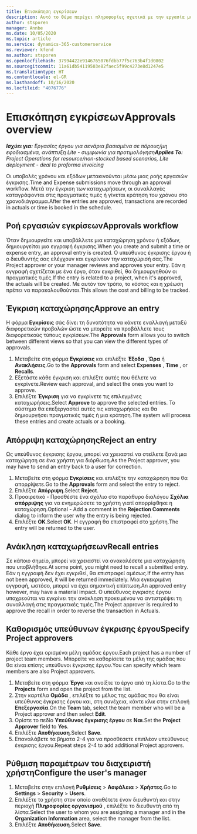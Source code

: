 ```yaml
---
title: Επισκόπηση εγκρίσεων
description: Αυτό το θέμα παρέχει πληροφορίες σχετικά με την εργασία με εγκρίσεις στο Project Operations.
author: stsporen
manager: Annbe
ms.date: 10/05/2020
ms.topic: article
ms.service: dynamics-365-customerservice
ms.reviewer: kfend
ms.author: stsporen
ms.openlocfilehash: 37994422e9146765076fdbb77f5c763b4f1d0802
ms.sourcegitcommit: 11a61db54119503e82faec5f99c4273e8d1247e5
ms.translationtype: HT
ms.contentlocale: el-GR
ms.lasthandoff: 10/16/2020
ms.locfileid: "4076776"
---
```

# <a name="approvals-overview"></a><span data-ttu-id="62f8f-103">Επισκόπηση εγκρίσεων</span><span class="sxs-lookup"><span data-stu-id="62f8f-103">Approvals overview</span></span>

<span data-ttu-id="62f8f-104">_**Ισχύει για:** Εργασίες έργου για σενάρια βασισμένα σε πόρους/μη εφοδιασμένα, ανάπτυξη Lite - συμφωνία για προτιμολόγηση_</span><span class="sxs-lookup"><span data-stu-id="62f8f-104">_**Applies To:** Project Operations for resource/non-stocked based scenarios, Lite deployment - deal to proforma invoicing_</span></span>

<span data-ttu-id="62f8f-105">Οι υποβολές χρόνου και εξόδων μετακινούνται μέσω μιας ροής εργασιών έγκρισης.</span><span class="sxs-lookup"><span data-stu-id="62f8f-105">Time and Expense submissions move through an approval workflow.</span></span> <span data-ttu-id="62f8f-106">Μετά την έγκριση των καταχωρήσεων, οι συναλλαγές καταγράφονται στις πραγματικές τιμές ή γίνεται κράτηση του χρόνου στο χρονοδιάγραμμα.</span><span class="sxs-lookup"><span data-stu-id="62f8f-106">After the entries are approved, transactions are recorded in actuals or time is booked in the schedule.</span></span>

## <a name="approvals-workflow"></a><span data-ttu-id="62f8f-107">Ροή εργασιών εγκρίσεων</span><span class="sxs-lookup"><span data-stu-id="62f8f-107">Approvals workflow</span></span>
<span data-ttu-id="62f8f-108">Όταν δημιουργείτε και υποβάλλετε μια καταχώρηση χρόνου ή εξόδων, δημιουργείται μια εγγραφή έγκρισης.</span><span class="sxs-lookup"><span data-stu-id="62f8f-108">When you create and submit a time or expense entry, an approval entry is created.</span></span> <span data-ttu-id="62f8f-109">Ο υπεύθυνος έγκρισης έργου ή ο διευθυντής σας ελέγχουν και εγκρίνουν την καταχώρισή σας.</span><span class="sxs-lookup"><span data-stu-id="62f8f-109">The Project approver or your manager reviews and approves your entry.</span></span> <span data-ttu-id="62f8f-110">Εάν η εγγραφή σχετίζεται με ένα έργο, όταν εγκριθεί, θα δημιουργηθούν οι πραγματικές τιμές.</span><span class="sxs-lookup"><span data-stu-id="62f8f-110">If the entry is related to a project, when it's approved, the actuals will be created.</span></span> <span data-ttu-id="62f8f-111">Με αυτόν τον τρόπο, το κόστος και η χρέωση πρέπει να παρακολουθούνται.</span><span class="sxs-lookup"><span data-stu-id="62f8f-111">This allows the cost and billing to be tracked.</span></span> 

## <a name="approve-an-entry"></a><span data-ttu-id="62f8f-112">Έγκριση καταχώρησης</span><span class="sxs-lookup"><span data-stu-id="62f8f-112">Approve an entry</span></span>
<span data-ttu-id="62f8f-113">Η φόρμα **Εγκρίσεις** σάς δίνει τη δυνατότητα να κάνετε εναλλαγή μεταξύ διαφορετικών προβολών ώστε να μπορείτε να προβάλλετε τους διαφορετικούς τύπους εγκρίσεων.</span><span class="sxs-lookup"><span data-stu-id="62f8f-113">The **Approvals** form allows you to switch between different views so that you can view the different types of approvals.</span></span>
  
1. <span data-ttu-id="62f8f-114">Μεταβείτε στη φόρμα **Εγκρίσεις** και επιλέξτε **Έξοδα** , **Ώρα** ή **Ανακλήσεις**.</span><span class="sxs-lookup"><span data-stu-id="62f8f-114">Go to the **Approvals** form and select **Expenses** , **Time** , or **Recalls**.</span></span>
2. <span data-ttu-id="62f8f-115">Εξετάστε κάθε έγκριση και επιλέξτε αυτές που θέλετε να εγκρίνετε.</span><span class="sxs-lookup"><span data-stu-id="62f8f-115">Review each approval, and select the ones you want to approve.</span></span>
3. <span data-ttu-id="62f8f-116">Επιλέξτε **Έγκριση** για να εγκρίνετε τις επιλεγμένες καταχωρήσεις.</span><span class="sxs-lookup"><span data-stu-id="62f8f-116">Select **Approve** to approve the selected entries.</span></span>
<span data-ttu-id="62f8f-117">Το σύστημα θα επεξεργαστεί αυτές τις καταχωρήσεις και θα δημιουργήσει πραγματικές τιμές ή μια κράτηση.</span><span class="sxs-lookup"><span data-stu-id="62f8f-117">The system will process these entries and create actuals or a booking.</span></span>

## <a name="reject-an-entry"></a><span data-ttu-id="62f8f-118">Απόρριψη καταχώρησης</span><span class="sxs-lookup"><span data-stu-id="62f8f-118">Reject an entry</span></span>
<span data-ttu-id="62f8f-119">Ως υπεύθυνος έγκρισης έργου, μπορεί να χρειαστεί να στείλετε ξανά μια καταχώρηση σε ένα χρήστη για διόρθωση.</span><span class="sxs-lookup"><span data-stu-id="62f8f-119">As the Project approver, you may have to send an entry back to a user for correction.</span></span>
  
1. <span data-ttu-id="62f8f-120">Μεταβείτε στη φόρμα **Εγκρίσεις** και επιλέξτε την καταχώρηση που θα απορρίψετε.</span><span class="sxs-lookup"><span data-stu-id="62f8f-120">Go to the **Approvals** form and select the entry to reject.</span></span> 
2. <span data-ttu-id="62f8f-121">Επιλέξτε **Απόρριψη**.</span><span class="sxs-lookup"><span data-stu-id="62f8f-121">Select **Reject**.</span></span>
3. <span data-ttu-id="62f8f-122">Προαιρετικό - Προσθέστε ένα σχόλιο στο παράθυρο διαλόγου **Σχόλια απόρριψης** για να ενημερώσετε το χρήστη γιατί απορρίφθηκε η καταχώρηση.</span><span class="sxs-lookup"><span data-stu-id="62f8f-122">Optional - Add a comment in the **Rejection Comments** dialog to inform the user why the entry is being rejected.</span></span>
4. <span data-ttu-id="62f8f-123">Επιλέξτε **OK**.</span><span class="sxs-lookup"><span data-stu-id="62f8f-123">Select **OK**.</span></span> <span data-ttu-id="62f8f-124">Η εγγραφή θα επιστραφεί στο χρήστη.</span><span class="sxs-lookup"><span data-stu-id="62f8f-124">The entry will be returned to the user.</span></span>
  
## <a name="recall-entries"></a><span data-ttu-id="62f8f-125">Ανάκληση καταχωρήσεων</span><span class="sxs-lookup"><span data-stu-id="62f8f-125">Recall entries</span></span>
<span data-ttu-id="62f8f-126">Σε κάποιο σημείο, μπορεί να χρειαστεί να ανακαλέσετε μια καταχώρηση που υποβλήθηκε.</span><span class="sxs-lookup"><span data-stu-id="62f8f-126">At some point, you might need to recall a submitted entry.</span></span> <span data-ttu-id="62f8f-127">Εάν η εγγραφή δεν έχει εγκριθεί, θα επιστραφεί αμέσως.</span><span class="sxs-lookup"><span data-stu-id="62f8f-127">If the entry has not been approved, it will be returned immediately.</span></span> <span data-ttu-id="62f8f-128">Μια εγκεκριμένη εγγραφή, ωστόσο, μπορεί να έχει σημαντική επίπτωση.</span><span class="sxs-lookup"><span data-stu-id="62f8f-128">An approved entry however, may have a material impact.</span></span> <span data-ttu-id="62f8f-129">Ο υπεύθυνος έγκρισης έργου υποχρεούται να εγκρίνει την ανάκληση προκειμένου να αντιστρέψει τη συναλλαγή στις πραγματικές τιμές.</span><span class="sxs-lookup"><span data-stu-id="62f8f-129">The Project approver is required to approve the recall in order to reverse the transaction in Actuals.</span></span>

## <a name="specify-project-approvers"></a><span data-ttu-id="62f8f-130">Καθορισμός υπεύθυνων έγκρισης έργου</span><span class="sxs-lookup"><span data-stu-id="62f8f-130">Specify Project approvers</span></span>
<span data-ttu-id="62f8f-131">Κάθε έργο έχει ορισμένα μέλη ομάδας έργου.</span><span class="sxs-lookup"><span data-stu-id="62f8f-131">Each project has a number of project team members.</span></span> <span data-ttu-id="62f8f-132">Μπορείτε να καθορίσετε τα μέλη της ομάδας που θα είναι επίσης υπεύθυνοι έγκρισης έργου.</span><span class="sxs-lookup"><span data-stu-id="62f8f-132">You can specify which team members are also Project approvers.</span></span>

1. <span data-ttu-id="62f8f-133">Μεταβείτε στη φόρμα **Έργα** και ανοίξτε το έργο από τη λίστα.</span><span class="sxs-lookup"><span data-stu-id="62f8f-133">Go to the **Projects** form and open the project from the list.</span></span>
2. <span data-ttu-id="62f8f-134">Στην καρτέλα **Ομάδα** , επιλέξτε το μέλος της ομάδας που θα είναι υπεύθυνος έγκρισης έργου και, στη συνέχεια, κάντε κλικ στην επιλογή **Επεξεργασία**.</span><span class="sxs-lookup"><span data-stu-id="62f8f-134">On the **Team** tab, select the team member who will be a Project approver and then select **Edit**.</span></span>
3. <span data-ttu-id="62f8f-135">Ορίστε το πεδίο **Υπεύθυνος έγκρισης έργου** σε **Ναι**.</span><span class="sxs-lookup"><span data-stu-id="62f8f-135">Set the **Project Approver** field to **Yes**.</span></span>
4. <span data-ttu-id="62f8f-136">Επιλέξτε **Αποθήκευση**.</span><span class="sxs-lookup"><span data-stu-id="62f8f-136">Select **Save**.</span></span>
5. <span data-ttu-id="62f8f-137">Επαναλάβετε τα βήματα 2-4 για να προσθέσετε επιπλέον υπεύθυνους έγκρισης έργου.</span><span class="sxs-lookup"><span data-stu-id="62f8f-137">Repeat steps 2-4 to add additional Project approvers.</span></span>

## <a name="configure-the-users-manager"></a><span data-ttu-id="62f8f-138">Ρύθμιση παραμέτρων του διαχειριστή χρήστη</span><span class="sxs-lookup"><span data-stu-id="62f8f-138">Configure the user's manager</span></span>

1. <span data-ttu-id="62f8f-139">Μεταβείτε στην επιλογή **Ρυθμίσεις** > **Ασφάλεια** > **Χρήστες**.</span><span class="sxs-lookup"><span data-stu-id="62f8f-139">Go to **Settings** > **Security** > **Users**.</span></span>
2. <span data-ttu-id="62f8f-140">Επιλέξτε το χρήστη στον οποίο αναθέτετε έναν διευθυντή και στην περιοχή **Πληροφορίες οργανισμού** , επιλέξτε το διευθυντή από τη λίστα.</span><span class="sxs-lookup"><span data-stu-id="62f8f-140">Select the user to whom you are assigning a manager and in the **Organization Information** area, select the manager from the list.</span></span> 
3. <span data-ttu-id="62f8f-141">Επιλέξτε **Αποθήκευση**.</span><span class="sxs-lookup"><span data-stu-id="62f8f-141">Select **Save**.</span></span>


